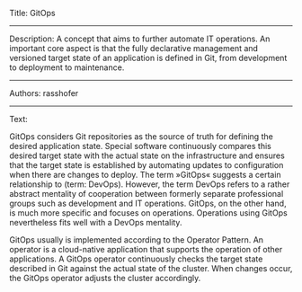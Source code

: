 Title: GitOps

-----

Description: A concept that aims to further automate IT operations. An important core aspect is that the fully declarative management and versioned target state of an application is defined in Git, from development to deployment to maintenance.

-----

Authors: rasshofer

-----

Text:

GitOps considers Git repositories as the source of truth for defining the desired application state. Special software continuously compares this desired target state with the actual state on the infrastructure and ensures that the target state is established by automating updates to configuration when there are changes to deploy. The term »GitOps« suggests a certain relationship to (term: DevOps). However, the term DevOps refers to a rather abstract mentality of cooperation between formerly separate professional groups such as development and IT operations. GitOps, on the other hand, is much more specific and focuses on operations. Operations using GitOps nevertheless fits well with a DevOps mentality.

GitOps usually is implemented according to the Operator Pattern. An operator is a cloud-native application that supports the operation of other applications. A GitOps operator continuously checks the target state described in Git against the actual state of the cluster. When changes occur, the GitOps operator adjusts the cluster accordingly.

